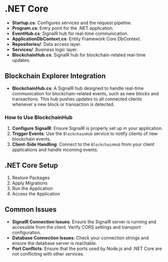 # .NET Core

- **Startup.cs**: Configures services and the request pipeline.
- **Program.cs**: Entry point for the .NET application.
- **EventHub.cs**: SignalR hub for real-time communication.
- **ApplicationDbContext.cs**: Entity Framework Core DbContext.
- **Repositories/**: Data access layer.
- **Services/**: Business logic layer.
- **BlockchainHub.cs**: SignalR hub for blockchain-related real-time updates.

## Blockchain Explorer Integration

- **BlockchainHub.cs**: A SignalR hub designed to handle real-time communication for blockchain-related events, such as new blocks and transactions. This hub pushes updates to all connected clients whenever a new block or transaction is detected.

### How to Use BlockchainHub

1. **Configure SignalR**: Ensure SignalR is properly set up in your application.
2. **Trigger Events**: Use the `BlockchainHub` service to notify clients of new blockchain events.
3. **Client-Side Handling**: Connect to the `BlockchainHub` from your client applications and handle incoming events.

## .NET Core Setup

1. Restore Packages
2. Apply Migrations
3. Run the Application
4. Access the Application

## Common Issues

- **SignalR Connection Issues**: Ensure the SignalR server is running and accessible from the client. Verify CORS settings and transport configuration.
- **Database Connection Issues**: Check your connection strings and ensure the database server is reachable.
- **Port Conflicts**: Ensure that the ports used by Node.js and .NET Core are not conflicting with other services.
